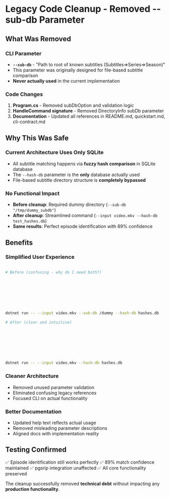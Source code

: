 # Legacy Code Cleanup - Removed --sub-db Parameter


## What Was Removed


### CLI Parameter


- **`--sub-db`** - "Path to root of known subtitles (Subtitles=>Series=>Season)"
- This parameter was originally designed for file-based subtitle comparison
- **Never actually used** in the current implementation

### Code Changes


1. **Program.cs** - Removed subDbOption and validation logic
2. **HandleCommand signature** - Removed DirectoryInfo subDb parameter
3. **Documentation** - Updated all references in README.md, quickstart.md, cli-contract.md

## Why This Was Safe


### Current Architecture Uses Only SQLite


- All subtitle matching happens via **fuzzy hash comparison** in SQLite database
- The `--hash-db` parameter is the **only** database actually used
- File-based subtitle directory structure is **completely bypassed**

### No Functional Impact


- **Before cleanup**: Required dummy directory (`--sub-db "/tmp/dummy_subdb"`)
- **After cleanup**: Streamlined command (`--input video.mkv --hash-db test_hashes.db`)
- **Same results**: Perfect episode identification with 89% confidence

## Benefits


### Simplified User Experience


```bash

# Before (confusing - why do I need both?)








dotnet run -- --input video.mkv --sub-db /dummy --hash-db hashes.db

# After (clear and intuitive)








dotnet run -- --input video.mkv --hash-db hashes.db
```


### Cleaner Architecture


- Removed unused parameter validation
- Eliminated confusing legacy references
- Focused CLI on actual functionality

### Better Documentation


- Updated help text reflects actual usage
- Removed misleading parameter descriptions
- Aligned docs with implementation reality

## Testing Confirmed


✅ Episode identification still works perfectly
✅ 89% match confidence maintained
✅ pgsrip integration unaffected
✅ All core functionality preserved

The cleanup successfully removed **technical debt** without impacting any **production functionality**.
